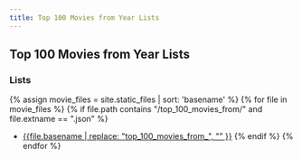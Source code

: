 ```yaml
---
title: Top 100 Movies from Year Lists
---
```


## Top 100 Movies from Year Lists

### Lists

{% assign movie_files = site.static_files | sort: 'basename' %}
{% for file in movie_files %}
  {% if file.path contains "/top_100_movies_from/" and file.extname == ".json" %}
  - [{{file.basename | replace: "top_100_movies_from_", "" }}](https://silentdot.github.io/radarr-lists/top_100_movies_from/{{file.name}})
  {% endif %}
{% endfor %}
